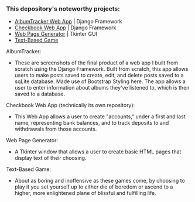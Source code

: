 <h3>This depository's noteworthy projects:</h3>
<ul>
  <li>
    <a href="https://github.com/turtelneck/Python-Projects/tree/main/AlbumTracker">AlbumTracker Web App</a> | Django Framework
  </li>
  <li>
    <a href="https://github.com/turtelneck/Django-Checkbook-Web-App">Checkbook Web App</a> | Django Framework
  </li>
  <li>
    <a href="https://github.com/turtelneck/Python-Projects/tree/main/html-page-creation">Web Page Generator</a> | Tkinter GUI
  </li>
  <li>
    <a href="https://github.com/turtelneck/Python-Projects/tree/main/text-based-game">Text-Based Game</a>
  </li>
</ul>
AlbumTracker:
<ul>
  <li>These are screenshots of the final product of a web app I built from scratch using the Django Framework. Built from scratch, this app allows users to make posts saved to create, edit, and delete posts saved to a sqLite database. Made use of Bootstrap Styling here. The app allows a user to enter information about albums they've listened to, which is then saved to a database.</li>
</ul>
Checkbook Web App (technically its own repository):
<ul>
  <li>This Web App allows a user to create "accounts," under a first and last name, representing bank balances, and to track deposits to and withdrawals from those accounts.</li>
</ul>
Web Page Generator:
<ul>
  <li>A Tkinter window that allows a user to create basic HTML pages that display text of their choosing.</li>
</ul>
Text-Based Game:
<ul>
  <li>About as boring and inoffensive as these games come, by choosing to play it you set yourself up to either die of boredom or ascend to a higher, more enlightened plane of blissful and fulfilling life.</li>
</ul>
